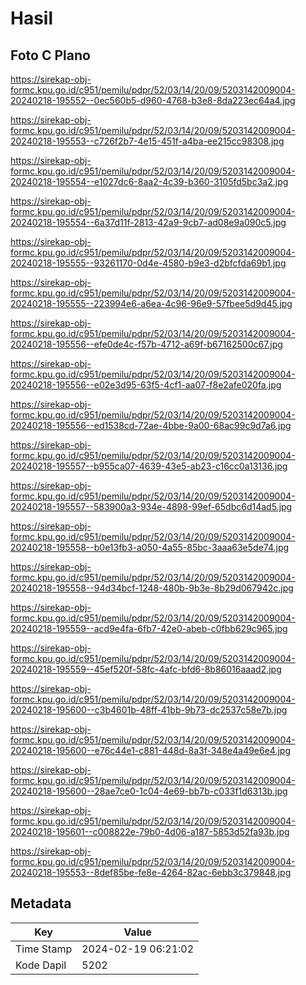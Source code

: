 # Hasil

## Foto C Plano

https://sirekap-obj-formc.kpu.go.id/c951/pemilu/pdpr/52/03/14/20/09/5203142009004-20240218-195552--0ec560b5-d960-4768-b3e8-8da223ec64a4.jpg

https://sirekap-obj-formc.kpu.go.id/c951/pemilu/pdpr/52/03/14/20/09/5203142009004-20240218-195553--c726f2b7-4e15-451f-a4ba-ee215cc98308.jpg

https://sirekap-obj-formc.kpu.go.id/c951/pemilu/pdpr/52/03/14/20/09/5203142009004-20240218-195554--e1027dc6-8aa2-4c39-b360-3105fd5bc3a2.jpg

https://sirekap-obj-formc.kpu.go.id/c951/pemilu/pdpr/52/03/14/20/09/5203142009004-20240218-195554--6a37d11f-2813-42a9-9cb7-ad08e9a090c5.jpg

https://sirekap-obj-formc.kpu.go.id/c951/pemilu/pdpr/52/03/14/20/09/5203142009004-20240218-195555--93261170-0d4e-4580-b9e3-d2bfcfda69b1.jpg

https://sirekap-obj-formc.kpu.go.id/c951/pemilu/pdpr/52/03/14/20/09/5203142009004-20240218-195555--223994e6-a6ea-4c96-96e9-57fbee5d9d45.jpg

https://sirekap-obj-formc.kpu.go.id/c951/pemilu/pdpr/52/03/14/20/09/5203142009004-20240218-195556--efe0de4c-f57b-4712-a69f-b67162500c67.jpg

https://sirekap-obj-formc.kpu.go.id/c951/pemilu/pdpr/52/03/14/20/09/5203142009004-20240218-195556--e02e3d95-63f5-4cf1-aa07-f8e2afe020fa.jpg

https://sirekap-obj-formc.kpu.go.id/c951/pemilu/pdpr/52/03/14/20/09/5203142009004-20240218-195556--ed1538cd-72ae-4bbe-9a00-68ac99c9d7a6.jpg

https://sirekap-obj-formc.kpu.go.id/c951/pemilu/pdpr/52/03/14/20/09/5203142009004-20240218-195557--b955ca07-4639-43e5-ab23-c16cc0a13136.jpg

https://sirekap-obj-formc.kpu.go.id/c951/pemilu/pdpr/52/03/14/20/09/5203142009004-20240218-195557--583900a3-934e-4898-99ef-65dbc6d14ad5.jpg

https://sirekap-obj-formc.kpu.go.id/c951/pemilu/pdpr/52/03/14/20/09/5203142009004-20240218-195558--b0e13fb3-a050-4a55-85bc-3aaa63e5de74.jpg

https://sirekap-obj-formc.kpu.go.id/c951/pemilu/pdpr/52/03/14/20/09/5203142009004-20240218-195558--94d34bcf-1248-480b-9b3e-8b29d067942c.jpg

https://sirekap-obj-formc.kpu.go.id/c951/pemilu/pdpr/52/03/14/20/09/5203142009004-20240218-195559--acd9e4fa-6fb7-42e0-abeb-c0fbb629c965.jpg

https://sirekap-obj-formc.kpu.go.id/c951/pemilu/pdpr/52/03/14/20/09/5203142009004-20240218-195559--45ef520f-58fc-4afc-bfd6-8b86016aaad2.jpg

https://sirekap-obj-formc.kpu.go.id/c951/pemilu/pdpr/52/03/14/20/09/5203142009004-20240218-195600--c3b4601b-48ff-41bb-9b73-dc2537c58e7b.jpg

https://sirekap-obj-formc.kpu.go.id/c951/pemilu/pdpr/52/03/14/20/09/5203142009004-20240218-195600--e76c44e1-c881-448d-8a3f-348e4a49e6e4.jpg

https://sirekap-obj-formc.kpu.go.id/c951/pemilu/pdpr/52/03/14/20/09/5203142009004-20240218-195600--28ae7ce0-1c04-4e69-bb7b-c033f1d6313b.jpg

https://sirekap-obj-formc.kpu.go.id/c951/pemilu/pdpr/52/03/14/20/09/5203142009004-20240218-195601--c008822e-79b0-4d06-a187-5853d52fa93b.jpg

https://sirekap-obj-formc.kpu.go.id/c951/pemilu/pdpr/52/03/14/20/09/5203142009004-20240218-195553--8def85be-fe8e-4264-82ac-6ebb3c379848.jpg


## Metadata

| Key        | Value               |
| ---------- | ------------------- |
| Time Stamp | 2024-02-19 06:21:02 |
| Kode Dapil | 5202                |



